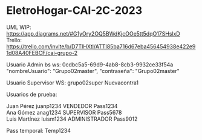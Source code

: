 # EletroHogar-CAI-2C-2023

UML WIP:  https://app.diagrams.net/#G1yOry2OQ5BWdKjcOOe5tt5dqO17SHslxD
Trello: https://trello.com/invite/b/D7TIHXtl/ATTI85ba716d67eba456454938e422e91d08A40FEBCF/cai-grupo-2

Usuario Admin bs ws:
0cdbc5a5-69d9-4ab8-8cb3-9932ce33f54a
 "nombreUsuario": "Grupo02master",
  "contraseña": "Grupo02master"

Usuario Supervisor WS:
grupo02super
Nuevacontra1


Usuarios de prueba: 

Juan Pérez juanp1234 VENDEDOR Pass1234 </br>
Ana Gómez anag1234 SUPERVISOR Pass5678 </br>
Luis Martínez luism1234 ADMINISTRADOR Pass9012 </br>

Pass temporal: Temp1234
